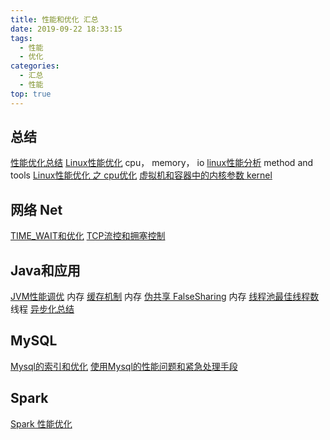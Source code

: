 ```yaml
---
title: 性能和优化 汇总
date: 2019-09-22 18:33:15
tags:
  - 性能
  - 优化
categories:
  - 汇总
  - 性能
top: true  
---
```


<p></p>
<!-- more -->

## 总结
 [性能优化总结](../../../../2018/11/21/performance/)
 [Linux性能优化](../../../../2019/08/08/linuxPerformance/)  cpu， memory， io
 [linux性能分析](../../../..//2018/12/26/linuxProfile/)  method and tools
 [Linux性能优化 之 cpu优化](../../../../2020/08/16/linuxPerformance-cpu/)
 [虚拟机和容器中的内核参数 kernel](../../../../2020/08/16/kernelParam/)


## 网络 Net
 [TIME_WAIT和优化](../../../../2020/08/09/tcpTimewait/)
 [TCP流控和拥塞控制](../../../../2019/08/07/tcpUdpControlCongestion/) 

## Java和应用
[JVM性能调优](../../../../2017/11/27/optimize/)  内存
[缓存机制](../../../../2017/12/07/cache/) 内存
[伪共享 FalseSharing](../../../../2014/03/05/falseSharing/)  内存
[线程池最佳线程数](../../../../2014/07/02/threadNum/)  线程 
[异步化总结](../../../../2015/12/05/async/) 


## MySQL
[Mysql的索引和优化](../../../../2019/09/10/mysql/)
[使用Mysql的性能问题和紧急处理手段](../../../../2020/06/21/mysqlBestPractice/)

## Spark
[Spark 性能优化](../../../../2022/05/19/sparkPerformance/)